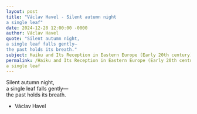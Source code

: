 ```yaml
---
layout: post
title: "Václav Havel - Silent autumn night  
a single leaf"
date: 2024-12-28 12:00:00 -0000
author: Václav Havel
quote: "Silent autumn night,  
a single leaf falls gently—  
the past holds its breath."
subject: Haiku and Its Reception in Eastern Europe (Early 20th century)
permalink: /Haiku and Its Reception in Eastern Europe (Early 20th century)/Václav Havel/Václav Havel - Silent autumn night  
a single leaf
---
```


Silent autumn night,  
a single leaf falls gently—  
the past holds its breath.

- Václav Havel
